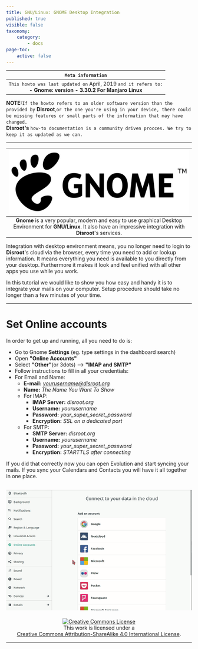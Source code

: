 ```yaml
---
title: GNU/Linux: GNOME Desktop Integration
published: true
visible: false
taxonomy:
    category:
        - docs
page-toc:
    active: false
---
```

|```Meta information```|
|:--:|
|```This howto was last updated on``` April, 2019 ```and it refers to:```<br>**- Gnome: version - 3.30.2 For Manjaro Linux**|

**NOTE:**```If the howto refers to an older software version than the provided by``` **Disroot**,```or the one you're using in your device, there could be missing features or small parts of the information that may have changed.```<br> **Disroot's** ```how-to documentation is a community driven procces. We try to keep it as updated as we can.```

---
|![](en/gnome.png)|
|:--:|
|**Gnome** is a very popular, modern and easy to use graphical Desktop Environment for **GNU/Linux**. It also have an impressive integration with **Disroot**'s services.|

Integration with desktop environment means, you no longer need to login to **Disroot**'s cloud via the browser, every time you need to add or lookup information. It means everything you need is available to you directly from your desktop. Furthermore it makes it look and feel unified with all other apps you use while you work.

In this tutorial we would like to show you how easy and handy it is to integrate your mails on your computer. Setup procedure should take no longer than a few minutes of your time.

-------
# Set Online accounts

In order to get up and running, all you need to do is:

 - Go to Gnome **Settings** (eg. type settings in the dashboard search)
 - Open **"Online Accounts"**
 - Select **"Other"**(or 3dots) --> **"IMAP and SMTP"**
 - Follow instructions to fill in all your credentials:  
  - For Email and Name:
      - **E-mail:** *yourusername@disroot.org*
      - **Name:** *The Name You Want To Show*
    - For IMAP:
      - **IMAP Server:** *disroot.org*
      - **Username:** *yourusername*
      - **Password:** *your_super_secret_password*
      - **Encryption:** *SSL on a dedicated port*
    - For SMTP:
      - **SMTP Server:** *disroot.org*
      - **Username:** *yourusername*
      - **Password:** *your_super_secret_password*
      - **Encryption:** *STARTTLS after connecting*

If you did that correctly now you can open Evolution and start syncing your mails. If you sync your Calendars and Contacts you will have it all together in one place.

![](en/gnome_online_accounts1.gif)
---

 <center><a rel="license" href="http://creativecommons.org/licenses/by- sa/4.0/"><img alt="Creative Commons License" style="border-width:0" src="https://i.creativecommons.org/l/by-sa/4.0/88x31.png" /></a><br />This work is licensed under a <br><a rel="license" href="http://creativecommons.org/licenses/by-sa/4.0/">Creative Commons Attribution-ShareAlike 4.0 International License</a>.</center>

---
